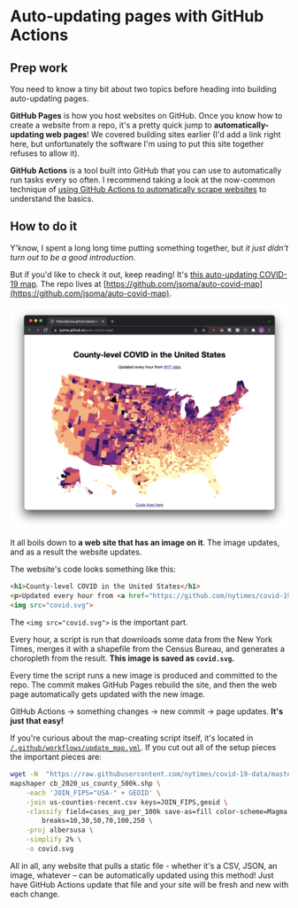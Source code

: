 # Auto-updating pages with GitHub Actions

## Prep work

You need to know a tiny bit about two topics before heading into building auto-updating pages.

**GitHub Pages** is how you host websites on GitHub. Once you know how to create a website from a repo, it's a pretty quick jump to **automatically-updating web pages**! We covered building sites earlier (I'd add a link right here, but unfortunately the software I'm using to put this site together refuses to allow it).

**GitHub Actions** is a tool built into GitHub that you can use to automatically run tasks every so often. I recommend taking a look at the now-common technique of [using GitHub Actions to automatically scrape websites](https://simonwillison.net/2020/Oct/9/git-scraping/) to understand the basics.

## How to do it

Y'know, I spent a long long time putting something together, but *it just didn't turn out to be a good introduction*.

But if you'd like to check it out, keep reading! It's [this auto-updating COVID-19 map](https://jsoma.github.io/auto-covid-map/). The repo lives at [https://github.com/jsoma/auto-covid-map](https://github.com/jsoma/auto-covid-map).

![Auto-updating covid map](covid-map.png)

It all boils down to **a web site that has an image on it**. The image updates, and as a result the website updates.

The website's code looks something like this:

```html
<h1>County-level COVID in the United States</h1>
<p>Updated every hour from <a href="https://github.com/nytimes/covid-19-data">NYT data</a></a></p>
<img src="covid.svg">
```

The `<img src="covid.svg">` is the important part.

Every hour, a script is run that downloads some data from the New York Times, merges it with a shapefile from the Census Bureau, and generates a choropleth from the result. **This image is saved as `covid.svg`.**

Every time the script runs a new image is produced and committed to the repo. The commit makes GitHub Pages rebuild the site, and then the web page automatically gets updated with the new image.

GitHub Actions → something changes → new commit → page updates. **It's just that easy!**

If you're curious about the map-creating script itself, it's located in [`/.github/workflows/update_map.yml`](https://github.com/jsoma/auto-covid-map/blob/main/.github/workflows/update_map.yml). If you cut out all of the setup pieces the important pieces are:

```bash
wget -N  "https://raw.githubusercontent.com/nytimes/covid-19-data/master/rolling-averages/us-counties-recent.csv"
mapshaper cb_2020_us_county_500k.shp \
    -each 'JOIN_FIPS="USA-" + GEOID' \
    -join us-counties-recent.csv keys=JOIN_FIPS,geoid \
    -classify field=cases_avg_per_100k save-as=fill color-scheme=Magma invert \
        breaks=10,30,50,70,100,250 \
    -proj albersusa \
    -simplify 2% \
    -o covid.svg
```

All in all, any website that pulls a static file - whether it's a CSV, JSON, an image, whatever – can be automatically updated using this method! Just have GitHub Actions update that file and your site will be fresh and new with each change.
